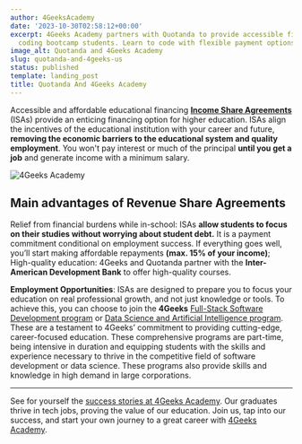 ```yaml
---
author: 4GeeksAcademy
date: '2023-10-30T02:58:12+00:00'
excerpt: 4Geeks Academy partners with Quotanda to provide accessible financing for
  coding bootcamp students. Learn to code with flexible payment options.
image_alt: Quotanda and 4Geeks Academy
slug: quotanda-and-4geeks-us
status: published
template: landing_post
title: Quotanda And 4Geeks Academy
---
```

Accessible and affordable educational financing
**[Income Share Agreements](https://4geeksacademy.com/us/financials)** (ISAs) provide an enticing financing option for higher education. ISAs align the incentives of the educational institution with your career and future, **removing the economic barriers to the educational system and quality employment**. You won't pay interest or much of the principal **until you get a job** and generate income with a minimum salary.

![4Geeks Academy](https://breathecode.herokuapp.com/v1/media/file/2023-04-27-at-11-01-27-am-jpeg)

Main advantages of Revenue Share Agreements
---
Relief from financial burdens while in-school: ISAs **allow students to focus on their studies without worrying about student debt.**
It is a payment commitment conditional on employment success. If everything goes well, you’ll start making affordable repayments **(max. 15% of your income)**; High-quality education: 4Geeks and Quotanda partner with the **Inter-American Development Bank** to offer high-quality courses.

**Employment Opportunities**: ISAs are designed to prepare you to focus your education on real professional growth, and not just knowledge or tools.
To achieve this, you can choose to join the **4Geeks** [Full-Stack Software Development program](https://4geeksacademy.com/us/coding-bootcamps/part-time-full-stack-developer) or [Data Science and Artificial Intelligence program](https://4geeksacademy.com/us/coding-bootcamps/datascience-machine-learning). These are a testament to 4Geeks’ commitment to providing cutting-edge, career-focused education. These comprehensive programs are part-time, being intensive in duration and equipping students with the skills and experience necessary to thrive in the competitive field of software development or data science. These programs also provide skills and knowledge in high demand in large corporations.

---
See for yourself the [success stories at 4Geeks Academy](https://4geeksacademy.com/us/testimonials). Our graduates thrive in tech jobs, proving the value of our education. Join us, tap into our success, and start your own journey to a great career with [4Geeks Academy](https://4geeksacademy.com/us/index).